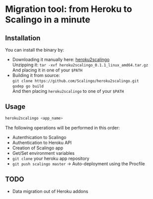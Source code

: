 # Migration tool: from Heroku to Scalingo in a minute

## Installation

You can install the binary by:
* Downloading it manually here: [heroku2scalingo](https://github.com/Scalingo/heroku2scalingo/releases/latest) <br>
  Unzipping it: `tar -xvf heroku2scalingo_0.1.1_linux_amd64.tar.gz`<br>
  And placing it in one of your `$PATH`
* Building it from source:<br>
  `git clone https://github.com/Scalingo/heroku2scalingo.git`<br>
  `godep go build`<br>
  And then placing `heroku2scalingo` to one of your `$PATH`

## Usage

```bash
heroku2scalingo <app_name>
```

The following operations will be performed in this order:
* Autenthication to Scalingo
* Authentication to Heroku API
* Creation of Scalingo app
* Get/Set environment variables
* `git clone` your heroku app repository
* `git push scalingo master` -> Auto-deployment using the Procfile

## TODO

* Data migration out of Heroku addons
